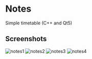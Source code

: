 # Notes
Simple timetable (C++ and Qt5)

## Screenshots
![notes1](https://user-images.githubusercontent.com/19759657/27593664-000a3556-5b58-11e7-8ffb-d47a07a1186c.png)
![notes2](https://user-images.githubusercontent.com/19759657/27593666-027f77d8-5b58-11e7-88e0-cae1dae84728.png)
![notes3](https://user-images.githubusercontent.com/19759657/27593671-03d01476-5b58-11e7-9cf7-564c4f642873.png)
![notes4](https://user-images.githubusercontent.com/19759657/27593675-07aaaaca-5b58-11e7-96d8-0f1598a60cea.png)
